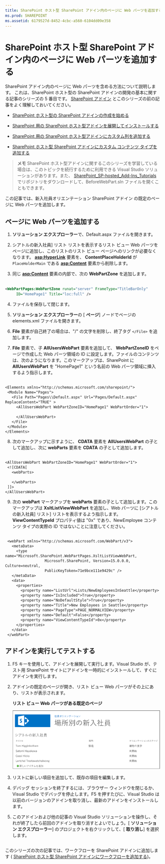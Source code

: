 ```yaml
---
title: SharePoint ホスト型 SharePoint アドイン内のページに Web パーツを追加する
ms.prod: SHAREPOINT
ms.assetid: 6179527d-8452-4cbc-a560-6104dd09e358
---
```



# SharePoint ホスト型 SharePoint アドイン内のページに Web パーツを追加する
SharePoint アドイン内のページに Web パーツを含める方法について説明します。
これは、SharePoint ホスト型の SharePoint アドインの開発の基本に関する記事のシリーズの 5 番目です。 [SharePoint アドイン](sharepoint-add-ins.md) とこのシリーズの前の記事をよく理解しておいてください。
  
    
    


-  [SharePoint ホスト型の SharePoint アドインの作成を始める](get-started-creating-sharepoint-hosted-sharepoint-add-ins.md)
    
  
-  [SharePoint 用の SharePoint ホスト型アドインを展開してインストールする](deploy-and-install-a-sharepoint-hosted-sharepoint-add-in.md)
    
  
-  [SharePoint 用の SharePoint ホスト型アドインにカスタム列を追加する](add-custom-columns-to-a-sharepoint-hostedsharepoint-add-in.md)
    
  
-  [SharePoint ホスト型 SharePoint アドインにカスタム コンテンツ タイプを追加する](add-a-custom-content-type-to-a-sharepoint-hostedsharepoint-add-in.md)
    
  

> **メモ**
> SharePoint ホスト型アドインに関するこのシリーズを学習している場合は、このトピックを続行するために利用できる Visual Studio ソリューションがあります。また、 [SharePoint_SP-hosted_Add-Ins_Tutorials](https://github.com/OfficeDev/SharePoint_SP-hosted_Add-Ins_Tutorials) でリポジトリをダウンロードして、BeforeWebPart.sln ファイルを開くこともできます。
  
    
    

この記事では、新入社員オリエンテーション SharePoint アドイン の既定のページに Web パーツを追加します。
## ページに Web パーツを追加する


  
    
    

1. **ソリューション エクスプローラー**で、Default.aspx ファイルを開きます。 
    
  
2. シアトルの新入社員] リスト リストを表示するリスト ビュー Web パーツをページに追加し、このリストのリスト ビュー ページへのリンクが必要なくなります。 **<asp:HyperLink>** 要素を、 **ContentPlaceHolderId** が `PlaceHolderMain` である **<asp:Content>** 要素から削除します。
    
  
3. 同じ **<asp:Content>** 要素の内部で、次の **WebPartZone** を追加します。
    
 ```XML
  
<WebPartPages:WebPartZone runat="server" FrameType="TitleBarOnly"
      ID="HomePage1" Title="loc:full" />

 ```

4. ファイルを保存して閉じます。
    
  
5. **ソリューション エクスプローラー**の [ **ページ**] ノードでページの elements.xml ファイルを開きます。 
    
  
6. **File** 要素が自己終了の場合は、"/" の文字を削除し、終了タグ `</File>` を追加します。
    
  
7. **File** 要素で、子 **AllUsersWebPart** 要素を追加して、 **WebPartZoneID** をページで作成した Web パーツ領域の ID に設定します。ファイルのコンテンツは、次のようになります。このマークアップは、SharePoint に **AllUsersWebPart** を "HomePage1" という名前の Web パーツ領域に挿入するよう指示します。
    
 ```
  
<Elements xmlns="http://schemas.microsoft.com/sharepoint/">
  <Module Name="Pages">
    <File Path="Pages\\Default.aspx" Url="Pages/Default.aspx" ReplaceContent="TRUE" >
      <AllUsersWebPart WebPartZoneID="HomePage1" WebPartOrder="1">

      </AllUsersWebPart>
    </File>
  </Module>
</Elements>

 ```

8. 次のマークアップに示すように、 **CDATA** 要素を **AllUsersWebPart** の子として追加し、次に **webParts** 要素を **CDATA** の子として追加します。
    
 ```
  
<AllUsersWebPart WebPartZoneID="HomePage1" WebPartOrder="1">
  <![CDATA[
    <webParts>

    </webParts>
  ]]>
</AllUsersWebPart>
 ```

9. 次の **webPart** マークアップを **webParts** 要素の子として追加します。このマークアップは **XsltListViewWebPart** を追加し、Web パーツに [シアトルの新入社員] リスト] リストを表示するよう指示します。 **ViewContentTypeId** プロパティ値は "0x" であり、NewEmployee コンテンツ タイプの実際の ID ではないことに注意してください。
    
 ```
  
  <webPart xmlns="http://schemas.microsoft.com/WebPart/v3">
    <metaData>
      <type name="Microsoft.SharePoint.WebPartPages.XsltListViewWebPart, 
                   Microsoft.SharePoint, Version=15.0.0.0, Culture=neutral, 
                   PublicKeyToken=71e9bce111e9429c" />
    </metaData>
    <data>
      <properties>
        <property name="ListUrl">Lists/NewEmployeesInSeattle</property>
        <property name="IsIncluded">True</property>
        <property name="NoDefaultStyle">True</property>
        <property name="Title">New Employees in Seattle</property>
        <property name="PageType">PAGE_NORMALVIEW</property>
        <property name="Default">False</property>
        <property name="ViewContentTypeId">0x</property>
      </properties>
    </data>
  </webPart>
 ```


## アドインを実行してテストする


  
    
    

1. F5 キーを使用して、アドインを展開して実行します。Visual Studio が、テスト用 SharePoint サイトにアドインを一時的にインストールして、すぐにアドインを実行します。 
    
  
2. アドインの既定のページが開き、リスト ビュー Web パーツがその上にあり、リストが表示されます。 
    
   **リスト ビュー Web パーツがある既定のページ**

  

     ![Web パーツに "シアトルの新入社員" の一覧が表示されているアドインの既定のページです。](images/31e8e4b1-e2e6-416b-b360-9979a1f16fc7.PNG)
  

    
    
  
3. リストに新しい項目を追加して、既存の項目を編集します。
    
  
4. デバッグ セッションを終了するには、ブラウザー ウィンドウを閉じるか、Visual Studio でデバッグを停止します。F5 を押すたびに、Visual Studio は以前のバージョンのアドインを取り消し、最新のアドインをインストールします。
    
  
5. このアドインおよび他の記事の Visual Studio ソリューションを操作し、それが終了したら前回のアドインを取り消すとよいでしょう。[ **ソリューション エクスプローラー**] のプロジェクトを右クリックして、[ **取り消し**] を選択します。
    
  

## 
<a name="Nextsteps"> </a>

このシリーズの次の記事では、ワークフローを SharePoint アドインに追加します ( [SharePoint ホスト型 SharePoint アドインにワークフローを追加する](add-a-workflow-to-a-sharepoint-hosted-sharepoint-add-in.md))。
  
    
    


